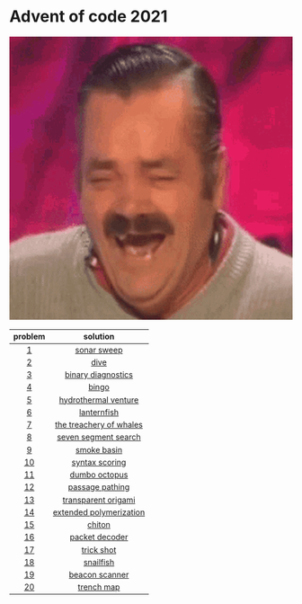 # Advent of code 2021

![kekw](./kekw.gif)

| problem | solution |
|:-------:|:--------:|
| [1](https://adventofcode.com/2021/day/1) | [sonar sweep](./01-sonar-sweep) |
| [2](https://adventofcode.com/2021/day/2) | [dive](./02-dive) |
| [3](https://adventofcode.com/2021/day/3) | [binary diagnostics](./03-binary-diagnostics) |
| [4](https://adventofcode.com/2021/day/4) | [bingo](./04-bingo) |
| [5](https://adventofcode.com/2021/day/5) | [hydrothermal venture](./05-hydrothermal-venture) |
| [6](https://adventofcode.com/2021/day/6) | [lanternfish](./06-lanternfish) |
| [7](https://adventofcode.com/2021/day/7) | [the treachery of whales](./07-the-treachery-of-whales) |
| [8](https://adventofcode.com/2021/day/8) | [seven segment search](./08-seven-segment-search) |
| [9](https://adventofcode.com/2021/day/9) | [smoke basin](./09-smoke-basin) |
| [10](https://adventofcode.com/2021/day/10) | [syntax scoring](./10-syntax-scoring) |
| [11](https://adventofcode.com/2021/day/11) | [dumbo octopus](./11-obligatory-game-of-life-spinoff) |
| [12](https://adventofcode.com/2021/day/12) | [passage pathing](./12-passage-pathing) |
| [13](https://adventofcode.com/2021/day/13) | [transparent origami](./13-transparent-origami) |
| [14](https://adventofcode.com/2021/day/14) | [extended polymerization](./14-extended-polymerization) |
| [15](https://adventofcode.com/2021/day/15) | [chiton](./15-chiton) |
| [16](https://adventofcode.com/2021/day/16) | [packet decoder](./16-packet-decoder) |
| [17](https://adventofcode.com/2021/day/17) | [trick shot](./17-trick-shot) |
| [18](https://adventofcode.com/2021/day/18) | [snailfish](./18-snailfish) |
| [19](https://adventofcode.com/2021/day/19) | [beacon scanner](./19-beacon-scanner) |
| [20](https://adventofcode.com/2021/day/20) | [trench map](./20-trench-map) |
